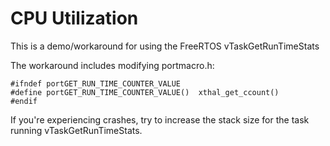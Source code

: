 # CPU Utilization

This is a demo/workaround for using the FreeRTOS vTaskGetRunTimeStats

The workaround includes modifying portmacro.h:
```
#ifndef portGET_RUN_TIME_COUNTER_VALUE
#define portGET_RUN_TIME_COUNTER_VALUE()  xthal_get_ccount()
#endif 
```

If you're experiencing crashes, try to increase the stack size for the task running vTaskGetRunTimeStats.


